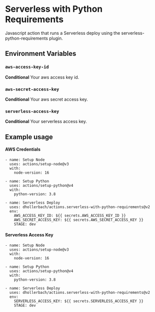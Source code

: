 # Serverless with Python Requirements

Javascript action that runs a Serverless deploy using the serverless-python-requirements plugin.

## Environment Variables

### `aws-access-key-id`

**Conditional** Your aws access key id.

### `aws-secret-access-key`

**Conditional** Your aws secret access key.

### `serverless-access-key`

**Conditional** Your serverless access key.

## Example usage

#### AWS Credentials
```
- name: Setup Node
  uses: actions/setup-node@v3
  with:
    node-version: 16

- name: Setup Python
  uses: actions/setup-python@v4
  with:
    python-version: 3.8 

- name: Serverless Deploy
  uses: dhollerbach/actions.serverless-with-python-requirements@v2
  env:
    AWS_ACCESS_KEY_ID: ${{ secrets.AWS_ACCESS_KEY_ID }}
    AWS_SECRET_ACCESS_KEY: ${{ secrets.AWS_SECRET_ACCESS_KEY }}
    STAGE: dev
```
#### Serverless Access Key
```
- name: Setup Node
  uses: actions/setup-node@v3
  with:
    node-version: 16

- name: Setup Python
  uses: actions/setup-python@v4
  with:
    python-version: 3.8 

- name: Serverless Deploy
  uses: dhollerbach/actions.serverless-with-python-requirements@v2
  env:
    SERVERLESS_ACCESS_KEY: ${{ secrets.SERVERLESS_ACCESS_KEY }}
    STAGE: dev
```
